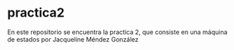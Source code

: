 # practica2
En este repositorio se encuentra la practica 2, que consiste en una máquina de estados por Jacqueline Méndez González 
